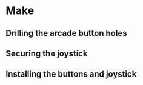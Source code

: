 # Make

## Drilling the arcade button holes

## Securing the joystick

## Installing the buttons and joystick